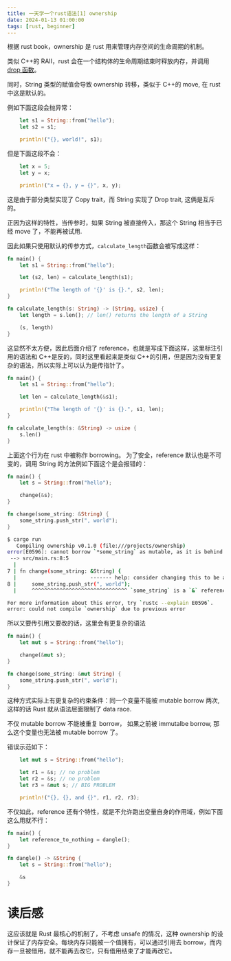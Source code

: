 ```yaml
---
title: 一天学一个rust语法[1] ownership
date: 2024-01-13 01:00:00
tags: [rust, beginner]
---
```


根据 rust book，ownership 是 rust 用来管理内存空间的生命周期的机制。

类似 C++的 RAII，rust 会在一个结构体的生命周期结束时释放内存，并调用 [drop 函数](https://doc.rust-lang.org/std/ops/trait.Drop.html)。

同时，String 类型的赋值会导致 ownership 转移，类似于 C++的 move, 在 rust 中这是默认的。

例如下面这段会抛异常：

```rust
    let s1 = String::from("hello");
    let s2 = s1;

    println!("{}, world!", s1);
```

但是下面这段不会：

```rust
    let x = 5;
    let y = x;

    println!("x = {}, y = {}", x, y);
```

这是由于部分类型实现了 Copy trait，而 String 实现了 Drop trait, 这俩是互斥的。

正因为这样的特性，当传参时，如果 String 被直接传入，那这个 String 相当于已经 move 了，不能再被试用.

因此如果只使用默认的传参方式，`calculate_length`函数会被写成这样：

```rust
fn main() {
    let s1 = String::from("hello");

    let (s2, len) = calculate_length(s1);

    println!("The length of '{}' is {}.", s2, len);
}

fn calculate_length(s: String) -> (String, usize) {
    let length = s.len(); // len() returns the length of a String

    (s, length)
}
```

这显然不太方便，因此后面介绍了 reference，也就是写成下面这样，这里标注引用的语法和 C++是反的，同时这里看起来是类似 C++的引用，但是因为没有更复杂的语法，所以实际上可以认为是传指针了。

```rust
fn main() {
    let s1 = String::from("hello");

    let len = calculate_length(&s1);

    println!("The length of '{}' is {}.", s1, len);
}

fn calculate_length(s: &String) -> usize {
    s.len()
}
```

上面这个行为在 rust 中被称作 borrowing。
为了安全，reference 默认也是不可变的，调用 String 的方法例如下面这个是会报错的：

```rust
fn main() {
    let s = String::from("hello");

    change(&s);
}

fn change(some_string: &String) {
    some_string.push_str(", world");
}
```

```bash
$ cargo run
   Compiling ownership v0.1.0 (file:///projects/ownership)
error[E0596]: cannot borrow `*some_string` as mutable, as it is behind a `&` reference
 --> src/main.rs:8:5
  |
7 | fn change(some_string: &String) {
  |                        ------- help: consider changing this to be a mutable reference: `&mut String`
8 |     some_string.push_str(", world");
  |     ^^^^^^^^^^^^^^^^^^^^^^^^^^^^^^^ `some_string` is a `&` reference, so the data it refers to cannot be borrowed as mutable

For more information about this error, try `rustc --explain E0596`.
error: could not compile `ownership` due to previous error
```

所以又要传引用又要改的话，这里会有更复杂的语法

```rust
fn main() {
    let mut s = String::from("hello");

    change(&mut s);
}

fn change(some_string: &mut String) {
    some_string.push_str(", world");
}
```

这种方式实际上有更复杂的约束条件：同一个变量不能被 mutable borrow 两次, 这样的话 Rust 就从语法层面限制了 data race.

不仅 mutable borrow 不能被重复 borrow， 如果之前被 immutalbe borrow, 那么这个变量也无法被 mutable borrow 了。

错误示范如下：

```rust
    let mut s = String::from("hello");

    let r1 = &s; // no problem
    let r2 = &s; // no problem
    let r3 = &mut s; // BIG PROBLEM

    println!("{}, {}, and {}", r1, r2, r3);
```

不仅如此，reference 还有个特性，就是不允许跑出变量自身的作用域，例如下面这么用就不行：

```rust
fn main() {
    let reference_to_nothing = dangle();
}

fn dangle() -> &String {
    let s = String::from("hello");

    &s
}
```

# 读后感

这应该就是 Rust 最核心的机制了，不考虑 unsafe 的情况，这种 ownership 的设计保证了内存安全。每块内存只能被一个值拥有，可以通过引用去 borrow，而内存一旦被借用，就不能再去改它，只有借用结束了才能再改它。
